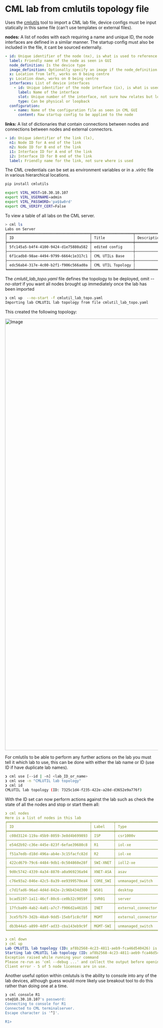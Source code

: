 # CML lab from cmlutils topology file

Uses the [cmlutils](https://github.com/CiscoDevNet/virlutils) tool to import a CML lab file, device configs must be input statically in this same file (can't use templates or external files).

**nodes:** A list of nodes with each requiring a name and unique ID, the node interfaces are defined in a similar manner. The startup config must also be included in the file, it cant be sourced externally.

```yaml
- id: Unique identifier of the node (nx), is what is used to reference it in the links
  label: Friendly name of the node as seen in GUI
  node_definition: Is the device type
  image_definition: Optionally specify an image if the node_definition has more than one 
  x: Location from left, works on 0 being centre
  y: Location down, works on 0 being centre
  interfaces: List of device interfaces
    - id: Unique identifier of the node interface (ix), is what is used to reference it in the links section 
      label: Name of the interface
      slot: Unique number of the interface, not sure how relates but loopback is 0 and then other interfaces start from 1
      type: Can be physical or loopback
  configuration:
    - name: Name of the configuration file as seen in CML GUI
      content: Raw startup config to be applied to the node
```

**links:** A list of dictionaries that contain connections between nodes and connections between nodes and external connectors.

```yaml
- id: Unique identifier of the link (lx),
  n1: Node ID for A end of the link
  n2: Node ID for B end of the link
  i1: Interface ID for A end of the link
  i2: Interface ID for B end of the link
  label: Friendly name for the link, not sure where is used
```

The CML credentials can be set as environment variables or in a *.virlrc* file in various hierarchical locations.

```bash
pip install cmlutils

export VIRL_HOST=10.30.10.107
export VIRL_USERNAME=admin
export VIRL_PASSWORD='pa$$w0rd'
export CML_VERIFY_CERT=False
```

To view a table of all labs on the CML server.

```bash
> cml ls
Labs on Server
╒══════════════════════════════════════╤═══════════════════╤═══════════════╤═════════╤══════════╤═════════╤═════════╤══════════════╕
│ ID                                   │ Title             │ Description   │ Owner   │ Status   │   Nodes │   Links │   Interfaces │
╞══════════════════════════════════════╪═══════════════════╪═══════════════╪═════════╪══════════╪═════════╪═════════╪══════════════╡
│ 5fc145a5-b4f4-4100-9424-d1e75880a582 │ edited config     │               │ ste     │ STOPPED  │       3 │       2 │            7 │
├──────────────────────────────────────┼───────────────────┼───────────────┼─────────┼──────────┼─────────┼─────────┼──────────────┤
│ 6f1cadb8-98ae-4494-9799-6664c1e317c1 │ CML UTILs Base    │               │ ste     │ STOPPED  │       8 │       8 │           33 │
├──────────────────────────────────────┼───────────────────┼───────────────┼─────────┼──────────┼─────────┼─────────┼──────────────┤
│ edc56ab4-317e-4c00-b2f1-f906c566ad0a │ CML UTIL Topology │               │ ste     │ STARTED  │      11 │      15 │           43 │
╘══════════════════════════════════════╧═══════════════════╧═══════════════╧═════════╧══════════╧═════════╧═════════╧══════════════╛
```

The *cmlutil_lab_topo.yaml* file defines the topology to be deployed, omit *--no-start* if you want all nodes brought up immediately once the lab has been imported

```bash
❯ cml up  --no-start -f cmlutil_lab_topo.yaml
Importing lab CMLUTIL lab topology from file cmlutil_lab_topo.yaml
```

This created the following topology:

<img width="1423" alt="Image" src="https://github.com/user-attachments/assets/09237a9c-98b1-417e-b00b-cc4ff6ec5065" />


For cmlutils to be able to perform any further actions on the lab you must tell it which lab to use, this can be done with either the lab name or ID (use ID if have duplicate lab names).

```bash
❯ cml use [--id | -n] <lab_ID_or_name>
❯ cml use -n "CMLUTIL lab topology"
❯ cml id
CMLUTIL lab topology (ID: 7325c1d4-f235-422e-a28d-d3652e9a776f)
```

With the ID set can now perform actions against the lab such as check the state of all the nodes and stop or start them all:

```yaml
❯ cml nodes
Here is a list of nodes in this lab
╒══════════════════════════════════════╤══════════╤════════════════════╤════════════════╤═════════════════╤══════════╤══════════════════╕
│ ID                                   │ Label    │ Type               │ Compute Node   │ State           │ Wiped?   │ L3 Address(es)   │
╞══════════════════════════════════════╪══════════╪════════════════════╪════════════════╪═════════════════╪══════════╪══════════════════╡
│ c08d3124-119a-45b9-8059-3e8d4b699893 │ ISP      │ csr1000v           │ mob-ubt-cml01  │ BOOTED          │ False    │                  │
├──────────────────────────────────────┼──────────┼────────────────────┼────────────────┼─────────────────┼──────────┼──────────────────┤
│ e54d2b92-c36e-445e-823f-6efae39680c8 │ R1       │ iol-xe             │ mob-ubt-cml01  │ BOOTED          │ False    │                  │
├──────────────────────────────────────┼──────────┼────────────────────┼────────────────┼─────────────────┼──────────┼──────────────────┤
│ f51a7edb-d18d-496a-ab4e-3c15facfc82d │ R2       │ iol-xe             │ mob-ubt-cml01  │ BOOTED          │ False    │                  │
├──────────────────────────────────────┼──────────┼────────────────────┼────────────────┼─────────────────┼──────────┼──────────────────┤
│ 422cd679-79c6-4484-9db1-0c504860e28f │ SWI-XNET │ ioll2-xe           │ mob-ubt-cml01  │ BOOTED          │ False    │                  │
├──────────────────────────────────────┼──────────┼────────────────────┼────────────────┼─────────────────┼──────────┼──────────────────┤
│ 9d0c5742-4339-4a34-8870-a0a969236a94 │ XNET-ASA │ asav               │ mob-ubt-cml01  │ BOOTED          │ False    │                  │
├──────────────────────────────────────┼──────────┼────────────────────┼────────────────┼─────────────────┼──────────┼──────────────────┤
│ c76e93a2-846e-42c5-8a39-ee9399570ea4 │ CORE_SWI │ unmanaged_switch   │ mob-ubt-cml01  │ BOOTED          │ False    │                  │
├──────────────────────────────────────┼──────────┼────────────────────┼────────────────┼─────────────────┼──────────┼──────────────────┤
│ c7d1fad6-96ad-4d4d-842e-2c96b434d300 │ WS01     │ desktop            │ Unknown        │ DEFINED_ON_CORE │ True     │                  │
├──────────────────────────────────────┼──────────┼────────────────────┼────────────────┼─────────────────┼──────────┼──────────────────┤
│ bcad5197-1a11-46cf-80c6-ce0b32c9059f │ SVR01    │ server             │ Unknown        │ DEFINED_ON_CORE │ True     │                  │
├──────────────────────────────────────┼──────────┼────────────────────┼────────────────┼─────────────────┼──────────┼──────────────────┤
│ 17fcba09-4ab2-4a01-a7c7-f906d2a461b5 │ INET     │ external_connector │ mob-ubt-cml01  │ BOOTED          │ False    │                  │
├──────────────────────────────────────┼──────────┼────────────────────┼────────────────┼─────────────────┼──────────┼──────────────────┤
│ 3ce5fb79-3d2b-48a9-9dd5-15ebf1c8cf8f │ MGMT     │ external_connector │ mob-ubt-cml01  │ BOOTED          │ False    │                  │
├──────────────────────────────────────┼──────────┼────────────────────┼────────────────┼─────────────────┼──────────┼──────────────────┤
│ db3b44a5-a899-4d9f-ad33-cba143eb9c9f │ MGMT-SWI │ unmanaged_switch   │ mob-ubt-cml01  │ BOOTED          │ False    │                  │
╘══════════════════════════════════════╧══════════╧════════════════════╧════════════════╧═════════════════╧══════════╧══════════════════╛

❯ cml down
❯ cml up
Lab CMLUTIL lab topology (ID: af8b2568-4c23-4811-aeb9-fca46d540426) is already set as the current lab
Starting lab CMLUTIL lab topology (ID: af8b2568-4c23-4811-aeb9-fca46d540426)
Exception raised while running your command
Please re-run as 'cml --debug ...' and collect the output before opening an issue
Client error - 5 of 5 node licenses are in use.
```

Another useful option within cmlutuls is the ability to console into any of the lab devices, although guess would more likely use breakout tool to do this rather than doing one at a time.

```bash
❯ cml console R1
ste@10.30.10.107's password:
Connecting to console for R1
Connected to CML terminalserver.
Escape character is '^]'.

R1>
```
